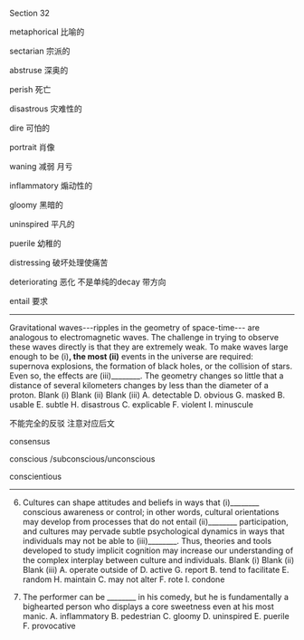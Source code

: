 Section 32

metaphorical 比喻的

sectarian	宗派的

abstruse	深奥的

perish	死亡

disastrous	灾难性的

dire	可怕的

portrait	肖像 

waning	减弱 月亏

inflammatory	煽动性的

gloomy	黑暗的

uninspired	平凡的

puerile	幼稚的

distressing	破坏处理使痛苦

deteriorating	恶化 不是单纯的decay 带方向

entail	要求



---

Gravitational waves---ripples in the geometry of space-time--- are analogous to electromagnetic waves. The challenge in trying to observe these waves directly is that they are extremely weak. To make waves large enough to be (i)________, the most (ii)________ events in the universe are required: supernova explosions, the formation of black holes, or the collision of stars. Even so, the effects are (iii)________. The geometry changes so little that a
distance of several kilometers changes by less than the diameter of a proton.
Blank (i) Blank (ii) Blank (iii)
A. detectable D. obvious G. masked
B. usable E. subtle H. disastrous
C. explicable F. violent I. minuscule



不能完全的反驳 注意对应后文

consensus

conscious /subconscious/unconscious

conscientious





---

6. Cultures can shape attitudes and beliefs in ways that (i)________ conscious awareness or control; in other words, cultural orientations may develop from processes that do not entail (ii)________ participation, and cultures may pervade subtle psychological dynamics in ways that individuals may not be able to (iii)________. Thus, theories and tools developed to study implicit cognition may increase our understanding of the complex interplay between culture and individuals.
   Blank (i) Blank (ii) Blank (iii)
   A. operate outside of D. active G. report
   B. tend to facilitate E. random H. maintain
   C. may not alter F. rote I. condone



9. The performer can be ________ in his comedy, but he is fundamentally a bighearted person who displays a core sweetness even at his most manic.
   A. inflammatory
   B. pedestrian
   C. gloomy
   D. uninspired
   E. puerile
   F. provocative